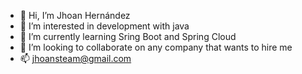 - 👋 Hi, I’m Jhoan Hernández
- 👀 I’m interested in development with java
- 🌱 I’m currently learning Sring Boot and Spring Cloud
- 💞️ I’m looking to collaborate on any company that wants to hire me
- 📫 jhoansteam@gmail.com


